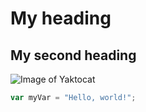 # My heading

## My second heading

![Image of Yaktocat](https://octodex.github.com/images/yaktocat.png)

``` javascript
var myVar = "Hello, world!";
```

